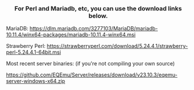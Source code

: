 <br/>
<p align="center">
  <h3 align="center">For Perl and Mariadb, etc, you can use the download links below. </h3>
</p>

MariaDB:
https://dlm.mariadb.com/3277103/MariaDB/mariadb-10.11.4/winx64-packages/mariadb-10.11.4-winx64.msi


Strawberry Perl:
https://strawberryperl.com/download/5.24.4.1/strawberry-perl-5.24.4.1-64bit.msi

Most recent server binaries: (if you're not compiling your own source)

https://github.com/EQEmu/Server/releases/download/v23.10.3/eqemu-server-windows-x64.zip
